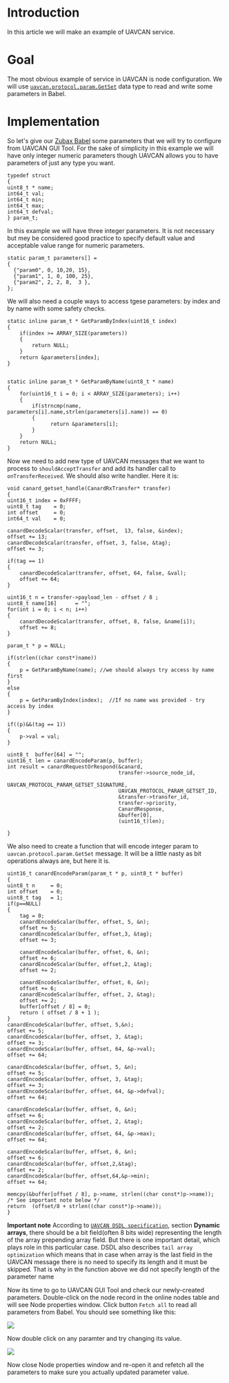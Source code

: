 # Introduction #
In this article we will make an example of UAVCAN service. 

# Goal #
The most obvious example of service in UAVCAN is node configuration. We will use [`uavcan.protocol.param.GetSet`](http://uavcan.org/Specification/7._List_of_standard_data_types/#getset) data type to read and write some parameters in Babel.

# Implementation #
So let's give our [Zubax Babel](https://zubax.com/products/babel) some parameters that we will try to configure from UAVCAN GUI Tool. For the sake of simplicity in this example we will have only integer numeric parameters though UAVCAN allows you to have parameters of just any type you want.

    typedef struct
    {
    uint8_t * name;
    int64_t val; 
    int64_t min;
    int64_t max;
    int64_t defval;
    } param_t;

In this example we will have three integer parameters. It is not necessary but mey be considered good practice to specify default value and acceptable value range for numeric parameters.

    static param_t parameters[] = 
    {
      {"param0", 0, 10,20, 15},
      {"param1", 1, 0, 100, 25},
      {"param2", 2, 2, 8,  3 },
    };
    
We will also need a couple ways to access tgese parameters: by index and by name with some safety checks. 

    static inline param_t * GetParamByIndex(uint16_t index)
    {
        if(index >= ARRAY_SIZE(parameters)) 
        {
            return NULL;
        }
        return &parameters[index];
    }
    

    static inline param_t * GetParamByName(uint8_t * name)
    {
        for(uint16_t i = 0; i < ARRAY_SIZE(parameters); i++)
        {
            if(strncmp(name, parameters[i].name,strlen(parameters[i].name)) == 0) 
            {
                  return &parameters[i];
            }
        }  
        return NULL;
    }
    
Now we need to add new type of UAVCAN messages that we want to process to `shouldAcceptTransfer` and add its handler call to `onTransferReceived`. We should also write handler. Here it is: 

    void canard_getset_handle(CanardRxTransfer* transfer)
    {
    uint16_t index = 0xFFFF;
    uint8_t tag    = 0;
    int offset     = 0;
    int64_t val    = 0;

    canardDecodeScalar(transfer, offset,  13, false, &index);
    offset += 13;
    canardDecodeScalar(transfer, offset, 3, false, &tag);
    offset += 3;

    if(tag == 1)
    {
        canardDecodeScalar(transfer, offset, 64, false, &val);
        offset += 64;
    } 

    uint16_t n = transfer->payload_len - offset / 8 ;
    uint8_t name[16]      = "";
    for(int i = 0; i < n; i++)
    {
        canardDecodeScalar(transfer, offset, 8, false, &name[i]);
        offset += 8;
    }

    param_t * p = NULL;

    if(strlen((char const*)name)) 
    {
        p = GetParamByName(name); //we should always try access by name first
    }
    else
    {
        p = GetParamByIndex(index);  //If no name was provided - try access by index
    }

    if((p)&&(tag == 1))
    {
        p->val = val;
    }

    uint8_t  buffer[64] = "";
    uint16_t len = canardEncodeParam(p, buffer);
    int result = canardRequestOrRespond(&canard,
                                        transfer->source_node_id,
                                        UAVCAN_PROTOCOL_PARAM_GETSET_SIGNATURE,
                                        UAVCAN_PROTOCOL_PARAM_GETSET_ID,
                                        &transfer->transfer_id,
                                        transfer->priority,
                                        CanardResponse,
                                        &buffer[0],
                                        (uint16_t)len);
  
    }


We also need to create a function that will encode integer param to `uavcan.protocol.param.GetSet` message. It will be a little nasty as bit operations always 
are, but here it is. 
    
    uint16_t canardEncodeParam(param_t * p, uint8_t * buffer)
    {
    uint8_t n     = 0;
    int offset    = 0;
    uint8_t tag   = 1;
    if(p==NULL)
    {   
        tag = 0;
        canardEncodeScalar(buffer, offset, 5, &n);
        offset += 5;
        canardEncodeScalar(buffer, offset,3, &tag);
        offset += 3;
        
        canardEncodeScalar(buffer, offset, 6, &n);
        offset += 6;
        canardEncodeScalar(buffer, offset,2, &tag);
        offset += 2;
        
        canardEncodeScalar(buffer, offset, 6, &n);
        offset += 6;
        canardEncodeScalar(buffer, offset, 2, &tag);
        offset += 2;
        buffer[offset / 8] = 0;
        return ( offset / 8 + 1 );
    }
    canardEncodeScalar(buffer, offset, 5,&n);
    offset += 5;
    canardEncodeScalar(buffer, offset, 3, &tag);
    offset += 3;
    canardEncodeScalar(buffer, offset, 64, &p->val);
    offset += 64;
    
    canardEncodeScalar(buffer, offset, 5, &n);
    offset += 5;
    canardEncodeScalar(buffer, offset, 3, &tag);
    offset += 3;
    canardEncodeScalar(buffer, offset, 64, &p->defval);
    offset += 64;
    
    canardEncodeScalar(buffer, offset, 6, &n);
    offset += 6;
    canardEncodeScalar(buffer, offset, 2, &tag);
    offset += 2;
    canardEncodeScalar(buffer, offset, 64, &p->max);
    offset += 64;
    
    canardEncodeScalar(buffer, offset, 6, &n);
    offset += 6;
    canardEncodeScalar(buffer, offset,2,&tag);
    offset += 2;
    canardEncodeScalar(buffer, offset,64,&p->min);
    offset += 64;
    
    memcpy(&buffer[offset / 8], p->name, strlen((char const*)p->name));
    /* See important note below */
    return  (offset/8 + strlen((char const*)p->name)); 
    }

**Important note** According to [`UAVCAN DSDL specification`](http://uavcan.org/Specification/3._Data_structure_description_language/), section **Dynamic arrays**, there should be a bit field(often 8 bits wide) representing the length of the array prepending array field. But there is one important detail, which plays role in this particular case. DSDL also describes `tail array optimization` which means that in case when array is the last field in the UAVCAN message there is no need to specify its length and it must be skipped. That is why in the function above we did not specify length of the parameter name


Now its time to go to UAVCAN GUI Tool and check our newly-created parameters. Double-click on the node record in the online nodes table and will see Node properties window. Click button `Fetch all` to read all parameters from Babel. You should see something like this: 

![](node_properties.png)

Now double click on any paramter and try changing its value. 

![](edit_param.png)

Now close Node properties window and re-open it and refetch all the parameters to make sure you actually updated parameter value. 